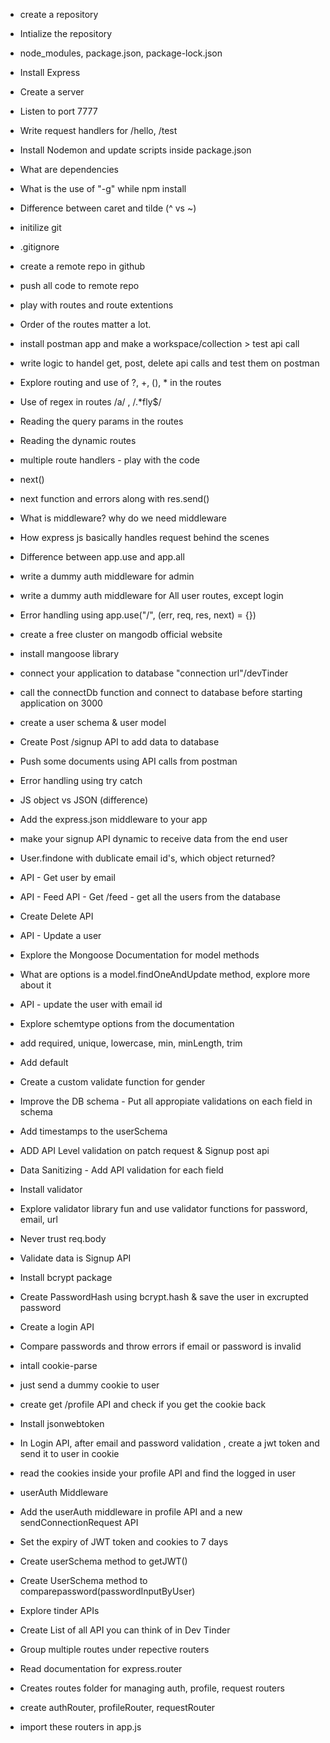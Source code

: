 - create a repository
- Intialize the repository
- node_modules, package.json, package-lock.json
- Install Express
- Create a server
- Listen to port 7777
- Write request handlers for /hello, /test
- Install Nodemon and update scripts inside package.json
- What are dependencies
- What is the use of "-g" while npm install
- Difference between caret and tilde (^ vs ~) 

- initilize git
- .gitignore
- create a remote repo in github
- push all code to remote repo
- play with routes and route extentions
- Order of the routes matter a lot.
- install postman app and make a workspace/collection > test api call
- write logic to handel get, post, delete api calls and test them on postman
- Explore routing and use of ?, +, (), * in the routes
- Use of regex in routes /a/ , /.*fly$/
- Reading the query params in the routes
- Reading the dynamic routes

- multiple route handlers - play with the code
- next()
- next function and errors along with res.send()
- What is middleware? why do we need middleware
- How express js basically handles request behind the scenes
- Difference between app.use and app.all
- write a dummy auth middleware for admin
- write a dummy auth middleware for All user routes, except login
- Error handling using app.use("/", (err, req, res, next) = {})

- create a free cluster on mangodb official website
- install mangoose library
- connect your application to database "connection url"/devTinder
- call the connectDb function and connect to database before starting application on 3000
- create a user schema & user model
- Create Post /signup API to add data to database
- Push some documents using API calls from postman
- Error handling using try catch

- JS object vs JSON (difference)
- Add the express.json middleware to your app
- make your signup API dynamic to receive data from the end user
- User.findone with dublicate email id's, which object returned?
- API - Get user by email 
- API - Feed API - Get /feed - get all the users from the database
- Create Delete API
- API - Update a user 
- Explore the Mongoose Documentation for model methods
- What are options is a model.findOneAndUpdate method, explore more about it
- API - update the user with email id

- Explore schemtype options from the documentation
- add required, unique, lowercase, min, minLength, trim
- Add default
- Create a custom validate function for gender
- Improve the DB schema - Put all appropiate validations on each field in schema
- Add timestamps to the userSchema
- ADD API Level validation on patch request & Signup post api
- Data Sanitizing - Add API validation for each field
- Install validator
- Explore validator library fun and use validator functions for password, email, url
- Never trust req.body

- Validate data is Signup API
- Install bcrypt package
- Create PasswordHash using bcrypt.hash & save the user in excrupted password
- Create a login API
- Compare passwords and throw errors if email or password is invalid

- intall cookie-parse
- just send a dummy cookie to user
- create get /profile API and check if you get the cookie back
- Install jsonwebtoken
- In Login API, after email and password validation , create a jwt token and send it to user in cookie 
- read the cookies inside your profile API and find the logged in user
- userAuth Middleware
- Add the userAuth middleware in profile API and a new sendConnectionRequest API
- Set the expiry of JWT token and cookies to 7 days
- Create userSchema method to getJWT()
- Create UserSchema method to comparepassword(passwordInputByUser)

- Explore tinder APIs
- Create List of all API  you can think of in Dev Tinder
- Group multiple routes under repective routers
- Read documentation for express.router
- Creates routes folder for managing auth, profile, request routers
- create authRouter, profileRouter, requestRouter
- import these routers in app.js
